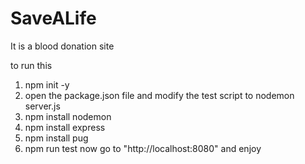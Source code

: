 # SaveALife

It is a blood donation site

to run this 


1) npm init -y
2) open the package.json file and modify the test script to nodemon server.js
3) npm install nodemon
4) npm install express
5) npm install pug
6) npm run test
now go to "http://localhost:8080" and enjoy
